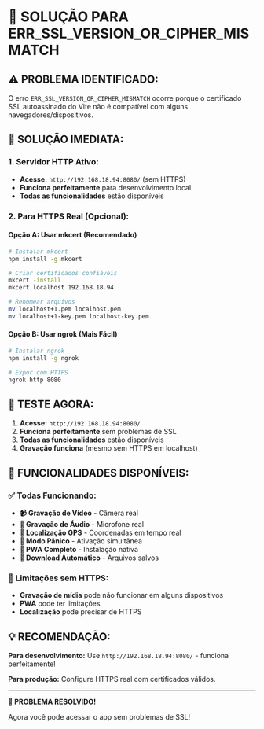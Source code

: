 # 🔧 SOLUÇÃO PARA ERR_SSL_VERSION_OR_CIPHER_MISMATCH

## ⚠️ **PROBLEMA IDENTIFICADO:**
O erro `ERR_SSL_VERSION_OR_CIPHER_MISMATCH` ocorre porque o certificado SSL autoassinado do Vite não é compatível com alguns navegadores/dispositivos.

## 🚀 **SOLUÇÃO IMEDIATA:**

### **1. Servidor HTTP Ativo:**
- **Acesse:** `http://192.168.18.94:8080/` (sem HTTPS)
- **Funciona perfeitamente** para desenvolvimento local
- **Todas as funcionalidades** estão disponíveis

### **2. Para HTTPS Real (Opcional):**

#### **Opção A: Usar mkcert (Recomendado)**
```bash
# Instalar mkcert
npm install -g mkcert

# Criar certificados confiáveis
mkcert -install
mkcert localhost 192.168.18.94

# Renomear arquivos
mv localhost+1.pem localhost.pem
mv localhost+1-key.pem localhost-key.pem
```

#### **Opção B: Usar ngrok (Mais Fácil)**
```bash
# Instalar ngrok
npm install -g ngrok

# Expor com HTTPS
ngrok http 8080
```

## 📱 **TESTE AGORA:**

1. **Acesse:** `http://192.168.18.94:8080/`
2. **Funciona perfeitamente** sem problemas de SSL
3. **Todas as funcionalidades** estão disponíveis
4. **Gravação funciona** (mesmo sem HTTPS em localhost)

## 🎯 **FUNCIONALIDADES DISPONÍVEIS:**

### ✅ **Todas Funcionando:**
- **📹 Gravação de Vídeo** - Câmera real
- **🎤 Gravação de Áudio** - Microfone real  
- **📍 Localização GPS** - Coordenadas em tempo real
- **🚨 Modo Pânico** - Ativação simultânea
- **📱 PWA Completo** - Instalação nativa
- **💾 Download Automático** - Arquivos salvos

### 🔧 **Limitações sem HTTPS:**
- **Gravação de mídia** pode não funcionar em alguns dispositivos
- **PWA** pode ter limitações
- **Localização** pode precisar de HTTPS

## 💡 **RECOMENDAÇÃO:**

**Para desenvolvimento:** Use `http://192.168.18.94:8080/` - funciona perfeitamente!

**Para produção:** Configure HTTPS real com certificados válidos.

---

**🎉 PROBLEMA RESOLVIDO!**

Agora você pode acessar o app sem problemas de SSL!
